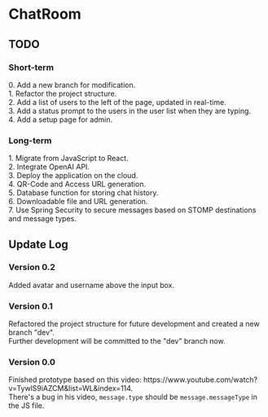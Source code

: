 # ChatRoom

<h2>TODO</h2>
<h3>Short-term</h3>
0. Add a new branch for modification.<br>
1. Refactor the project structure.<br>
2. Add a list of users to the left of the page, updated in real-time.<br>
3. Add a status prompt to the users in the user list when they are typing.<br>
4. Add a setup page for admin.<br>

<h3>Long-term</h3>
1. Migrate from JavaScript to React.<br>
2. Integrate OpenAI API.<br>
3. Deploy the application on the cloud.<br>
4. QR-Code and Access URL generation.<br>
5. Database function for storing chat history.<br>
6. Downloadable file and URL generation.<br>
7. Use Spring Security to secure messages based on STOMP destinations and message types.<br>

<h2>Update Log</h2>
<h3>Version 0.2</h3>
Added avatar and username above the input box.<br>
<h3>Version 0.1</h3>
Refactored the project structure for future development and created a new branch "dev".<br>
Further development will be committed to the "dev" branch now.
<h3>Version 0.0</h3>
Finished prototype based on this video: <URL>https://www.youtube.com/watch?v=TywlS9iAZCM&list=WL&index=114</URL>.<br>
There's a bug in his video, <code>message.type</code> should be <code>message.messageType</code> in the JS file.
